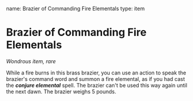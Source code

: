 name: Brazier of Commanding Fire Elementals
type: item

# Brazier of Commanding Fire Elementals
_Wondrous item, rare_

While a fire burns in this brass brazier, you can use an action to speak the brazier's command word and summon a fire elemental, as if you had cast the **_conjure elemental_** spell. The brazier can't be used this way again until the next dawn. The brazier weighs 5 pounds.
